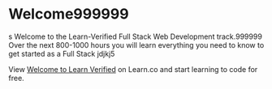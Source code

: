 # Welcome999999
s
Welcome to the Learn-Verified Full Stack Web Development track.999999 Over the next 800-1000 hours you will learn everything you need to know to get started as a Full Stack 
jdjkj5
<p class='util--hide'>View <a href='https://learn.co/lessons/welcome-to-learn-verified'>Welcome to Learn Verified</a> on Learn.co and start learning to code for free.</p>
